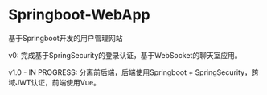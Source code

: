 # Springboot-WebApp

基于Springboot开发的用户管理网站

v0: 完成基于SpringSecurity的登录认证，基于WebSocket的聊天室应用。

v1.0 - IN PROGRESS: 分离前后端，后端使用Springboot + SpringSecurity，跨域JWT认证，前端使用Vue。
